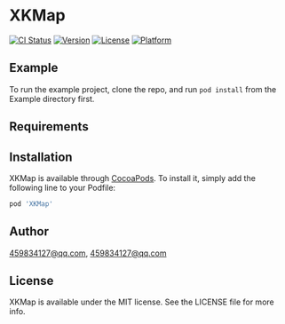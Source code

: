 # XKMap

[![CI Status](https://img.shields.io/travis/459834127@qq.com/XKMap.svg?style=flat)](https://travis-ci.org/459834127@qq.com/XKMap)
[![Version](https://img.shields.io/cocoapods/v/XKMap.svg?style=flat)](https://cocoapods.org/pods/XKMap)
[![License](https://img.shields.io/cocoapods/l/XKMap.svg?style=flat)](https://cocoapods.org/pods/XKMap)
[![Platform](https://img.shields.io/cocoapods/p/XKMap.svg?style=flat)](https://cocoapods.org/pods/XKMap)

## Example

To run the example project, clone the repo, and run `pod install` from the Example directory first.

## Requirements

## Installation

XKMap is available through [CocoaPods](https://cocoapods.org). To install
it, simply add the following line to your Podfile:

```ruby
pod 'XKMap'
```

## Author

459834127@qq.com, 459834127@qq.com

## License

XKMap is available under the MIT license. See the LICENSE file for more info.
